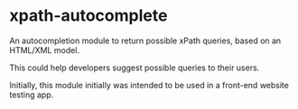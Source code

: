 # xpath-autocomplete
An autocompletion module to return possible xPath queries, based on an HTML/XML model.

This could help developers suggest possible queries to their users. 

Initially, this module initially was intended to be used in a front-end website testing app.
